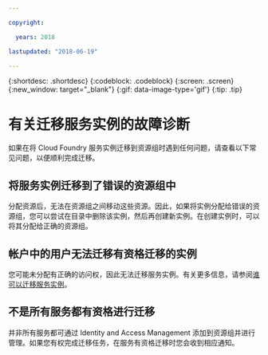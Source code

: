 ```yaml
---

copyright:

  years: 2018

lastupdated: "2018-06-19"

---
```


{:shortdesc: .shortdesc}
{:codeblock: .codeblock}
{:screen: .screen}
{:new_window: target="_blank"}
{:gif: data-image-type='gif'}
{:tip: .tip}

# 有关迁移服务实例的故障诊断

如果在将 Cloud Foundry 服务实例迁移到资源组时遇到任何问题，请查看以下常见问题，以便顺利完成迁移。

## 将服务实例迁移到了错误的资源组中

分配资源后，无法在资源组之间移动这些资源。因此，如果将实例分配给错误的资源组，您可以尝试在目录中删除该实例，然后再创建新实例。在创建实例时，可以将其分配给正确的资源组。

## 帐户中的用户无法迁移有资格迁移的实例

您可能未分配有正确的访问权，因此无法迁移服务实例。有关更多信息，请参阅[谁可以迁移服务实例](/docs/resources/instance_migration.html#whocanmigrate)。

## 不是所有服务都有资格进行迁移

并非所有服务都可通过 Identity and Access Management 添加到资源组并进行管理。如果您有权完成迁移任务，在服务有资格迁移时您会收到相应通知。
